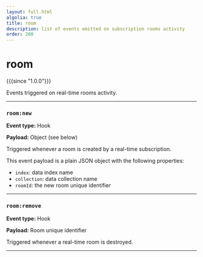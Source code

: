 ```yaml
---
layout: full.html
algolia: true
title: room
description: list of events emitted on subscription rooms activity
order: 200
---
```


# room

{{{since "1.0.0"}}}

Events triggered on real-time rooms activity.

---

### `room:new`

**Event type:** Hook

**Payload:** Object (see below)

Triggered whenever a room is created by a real-time subscription.  

This event payload is a plain JSON object with the following properties:
* `index`: data index name
* `collection`: data collection name
* `roomId`: the new room unique identifier

---

### `room:remove`

**Event type:** Hook

**Payload:** Room unique identifier

Triggered whenever a real-time room is destroyed.

---

